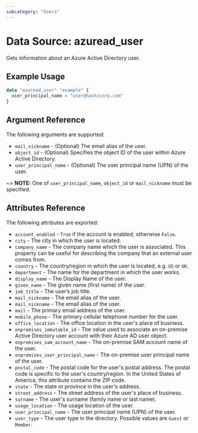 ```yaml
---
subcategory: "Users"
---
```


# Data Source: azuread_user

Gets information about an Azure Active Directory user.

## Example Usage

```terraform
data "azuread_user" "example" {
  user_principal_name = "user@hashicorp.com"
}
```

## Argument Reference

The following arguments are supported:

* `mail_nickname` - (Optional) The email alias of the user.
* `object_id` - (Optional) Specifies the object ID of the user within Azure Active Directory.
* `user_principal_name` - (Optional) The user principal name (UPN) of the user.

~> **NOTE:** One of `user_principal_name`, `object_id` or `mail_nickname` must be specified.

## Attributes Reference

The following attributes are exported:

* `account_enabled` - `True` if the account is enabled; otherwise `False`.
* `city` - The city in which the user is located.
* `company_name` - The company name which the user is associated. This property can be useful for describing the company that an external user comes from.
* `country` - The country/region in which the user is located, e.g. `US` or `UK`.
* `department` - The name for the department in which the user works.
* `display_name` - The Display Name of the user.
* `given_name` - The given name (first name) of the user.
* `job_title` - The user’s job title.
* `mail_nickname` - The email alias of the user.
* `mail_nickname` - The email alias of the user.
* `mail` - The primary email address of the user.
* `mobile_phone` - The primary cellular telephone number for the user.
* `office_location` - The office location in the user's place of business.
* `onpremises_immutable_id` - The value used to associate an on-premise Active Directory user account with their Azure AD user object.
* `onpremises_sam_account_name` - The on-premise SAM account name of the user.
* `onpremises_user_principal_name` - The on-premise user principal name of the user.
* `postal_code` - The postal code for the user's postal address. The postal code is specific to the user's country/region. In the United States of America, this attribute contains the ZIP code.
* `state` - The state or province in the user's address.
* `street_address` - The street address of the user's place of business.
* `surname` - The user's surname (family name or last name).
* `usage_location` - The usage location of the user.
* `user_principal_name` - The user principal name (UPN) of the user.
* `user_type` - The user type in the directory. Possible values are `Guest` or `Member`.
